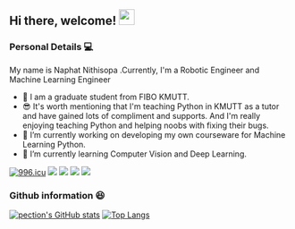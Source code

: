 ## Hi there, welcome! <img src="https://media.giphy.com/media/hvRJCLFzcasrR4ia7z/giphy.gif" width="28">

### Personal Details 💻
My name is Naphat Nithisopa .Currently, I'm a Robotic Engineer and Machine Learning Engineer
- 🏫 I am a graduate student from FIBO KMUTT.
- 😎 It's worth mentioning that I'm teaching Python in KMUTT as a tutor and have gained lots of compliment and supports. And I'm really enjoying teaching Python and helping noobs with fixing their bugs.
- 🔭 I’m currently working on developing my own courseware for Machine Learning Python.
- 🌱 I’m currently learning Computer Vision and Deep Learning.

[![996.icu](https://img.shields.io/badge/link-996.icu-red.svg)](https://dev.to/pection)
[![](https://img.shields.io/badge/iPhone-XS-111111?style=flat-square&logo=apple&logoColor=233333)](https://www.apple.com/)
[![](https://img.shields.io/badge/-Python-green?style=flat-square&logo=python&logoColor=black)](https://www.python.org/)
[![](https://img.shields.io/badge/IDE-IntelliJ%20IDEA-black?style=flat-square&logo=IntelliJ%20IDEA&logoColor=549DF0)](https://www.jetbrains.com/idea/)
[![](https://img.shields.io/badge/IDE-Pycharm-black?style=flat-square&logo=Pycharm&logoColor=07ED07)](https://www.jetbrains.com/pycharm/)


### Github information 😆

[![pection's GitHub stats](https://github-readme-stats.vercel.app/api?username=pection&count_private=true&theme=noctis_minimus&show_icons=true)](https://github.com/pection/aboutme)
[![Top Langs](https://github-readme-stats.vercel.app/api/top-langs/?username=pection&hide=vim-script,html&theme=slateorange&exclude_repo=vimdotfile,.dotfile,.dotfiles,dotfiles-ohmyzsh,dotfiles,dotfiles-1,dotfile,vimrc-config)](https://github.com/pection/pection/blob/main/README.md)


<!--

Here are some ideas to get you started:

- 👯 I’m looking to collaborate on ...
- 🤔 I’m looking for help with ...
- 💬 Ask me about ...
- 📫 How to reach me: ...
- 😄 Pronouns: ...
- ⚡ Fun fact: ...
-->
